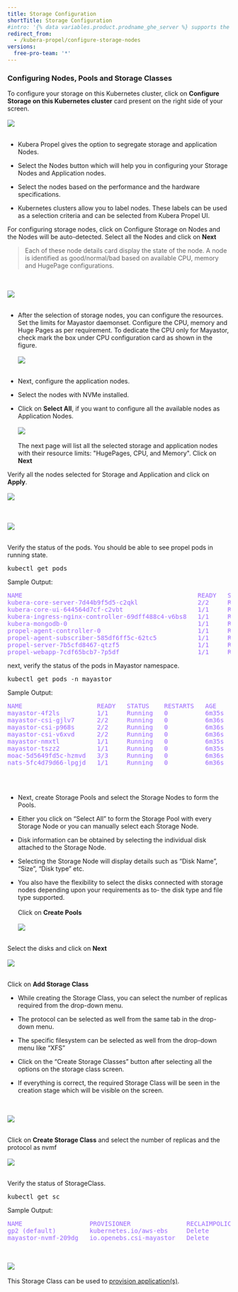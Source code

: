 ```yaml
---
title: Storage Configuration
shortTitle: Storage Configuration
#intro: '{% data variables.product.prodname_ghe_server %} supports the same powerful API available on {% data variables.product.prodname_dotcom_the_website %} as well as its own set of API endpoints.'
redirect_from:
  - /kubera-propel/configure-storage-nodes
versions:
  free-pro-team: '*'
---
```

### Configuring Nodes, Pools and Storage Classes

To configure your storage on this Kubernetes cluster, click on <b>Configure Storage on this Kubernetes cluster</b> card present on the right side of your screen.
<br><br>
<a href="/assets/images/propel6_new.png" target="_blank"><img class="image-with-border" src="/assets/images/propel6_new.png"></a>
<br><br>
* Kubera Propel gives the option to segregate storage and application Nodes.

* Select the Nodes button which will help you in configuring your Storage Nodes and Application nodes.

* Select the nodes based on the performance and the hardware specifications.

* Kubernetes clusters allow you to label nodes. These labels can be used as a selection criteria and can be selected from Kubera Propel UI.


For configuring storage nodes, click on Configure Storage on Nodes and the Nodes will be auto-detected. Select all the Nodes and click on <b>Next</b>
<blockquote>
Each of these node details card display the state of the node. A node is identified as good/normal/bad based on available CPU, memory and HugePage configurations.
</blockquote>
<br><br>
<a href="/assets/images/KuberaPropel/SelectStorageNodes.png" target="_blank"><img class="image-with-border" src="/assets/images/KuberaPropel/SelectStorageNodes.png"></a>
<br><br>



* After the selection of storage nodes, you can configure the resources. Set the limits for Mayastor daemonset. Configure the CPU, memory and Huge Pages as per requirement. To dedicate the CPU only for Mayastor, check mark the box under CPU configuration card as shown in the figure.
<br><br>
<a href="/assets/images/KuberaPropel/ConfigureResources.png" target="_blank"><img class="image-with-border" src="/assets/images/KuberaPropel/ConfigureResources.png"></a>
<br><br>
* Next, configure the application nodes.

* Select the nodes with NVMe installed.

* Click on <b>Select All</b>, if you want to configure all the available nodes as Application Nodes.
<br><br>
<a href="/assets/images/KuberaPropel/SelectApplicationNodes.png" target="_blank"><img class="image-with-border" src="/assets/images/KuberaPropel/SelectApplicationNodes.png"></a>
<br><br>
The next page will list all the selected storage and application nodes with their resource limits: "HugePages, CPU, and Memory". Click on <b>Next</b>

Verify all the nodes selected for Storage and Application and click on <b>Apply</b>.
<br><br>
<a href="/assets/images/KuberaPropel/VerifyAndApply.png" target="_blank"><img class="image-with-border" src="/assets/images/KuberaPropel/VerifyAndApply.png"></a>
<br><br>
<br><br>
<a href="/assets/images/propel12.png" target="_blank"><img class="image-with-border" src="/assets/images/propel12.png"></a>
<br><br>

Verify the status of the pods. You should be able to see propel pods in running state.
<pre>
kubectl get pods
</pre>
Sample Output:
<pre style="color:#9966ff">
NAME                                               READY   STATUS    RESTARTS   AGE
kubera-core-server-7d44b9f5d5-c2qkl                2/2     Running   5          7m20s
kubera-core-ui-644564d7cf-c2vbt                    1/1     Running   0          7m20s
kubera-ingress-nginx-controller-69dff488c4-v6bs8   1/1     Running   0          7m20s
kubera-mongodb-0                                   1/1     Running   0          7m19s
propel-agent-controller-0                          1/1     Running   0          53s
propel-agent-subscriber-585df6ff5c-62tc5           1/1     Running   0          53s
propel-server-7b5cfd8467-qtzf5                     1/1     Running   0          3m5s
propel-webapp-7cdf65bcb7-7p5df                     1/1     Running   0          3m5s
</pre>


next, verify the status of the pods in Mayastor namespace.
<pre>
kubectl get pods -n mayastor
</pre>
Sample Output:
<pre style="color:#9966ff">
NAME                    READY   STATUS    RESTARTS   AGE
mayastor-4f2ls          1/1     Running   0          6m35s
mayastor-csi-gjlv7      2/2     Running   0          6m36s
mayastor-csi-p968s      2/2     Running   0          6m36s
mayastor-csi-v6xvd      2/2     Running   0          6m36s
mayastor-nmxtl          1/1     Running   0          6m35s
mayastor-tszz2          1/1     Running   0          6m35s
moac-5d5649fd5c-hzmvd   3/3     Running   0          6m36s
nats-5fc4d79d66-lpgjd   1/1     Running   0          6m36s
</pre>

<br><br>
* Next, create Storage Pools and select the Storage Nodes to form the Pools.

* Either you click on “Select All” to form the Storage Pool with every Storage Node or you can manually select each Storage Node.

* Disk information can be obtained by selecting the individual disk attached to the Storage Node.

* Selecting  the Storage Node will display details such as “Disk Name”, “Size”, “Disk type” etc.

* You also have the flexibility  to select the disks connected with storage nodes depending upon your requirements as to- the disk type and file type supported.
<br><br>
Click on <b>Create Pools</b>
<br><br>
<a href="/assets/images/propel12.png" target="_blank"><img class="image-with-border" src="/assets/images/propel12.png"></a>
<br><br>

Select the disks and click on <b>Next</b>
<br><br>
<a href="/assets/images/propel13.png" target="_blank"><img class="image-with-border" src="/assets/images/propel13.png"></a>
<br><br>

Click on <b>Add Storage Class</b> 

* While creating the Storage Class, you can select the number of replicas required from the drop-down menu.

* The protocol can be selected as well from the same tab in the drop-down menu.

* The specific filesystem can be selected as well from the drop-down menu like “XFS”

* Click on the “Create Storage Classes” button after selecting all the options on the storage class screen.

* If everything is correct, the required Storage Class will be seen in the creation stage which will be visible on the screen.

<br><br>
<a href="/assets/images/propel14.png" target="_blank"><img class="image-with-border" src="/assets/images/propel14.png"></a>
<br><br>

Click on <b>Create Storage Class</b> and select the number of replicas and the protocol as nvmf
<br><br>
<a href="/assets/images/propel15.png" target="_blank"><img class="image-with-border" src="/assets/images/propel15.png"></a>
<br><br>

Verify the status of StorageClass.
<pre>
kubectl get sc 
</pre>
Sample Output:
<pre style="color:#9966ff">
NAME                  PROVISIONER               RECLAIMPOLICY   VOLUMEBINDINGMODE      ALLOWVOLUMEEXPANSION   AGE
gp2 (default)         kubernetes.io/aws-ebs     Delete          WaitForFirstConsumer   false                  63m
mayastor-nvmf-209dg   io.openebs.csi-mayastor   Delete          Immediate              false                  6m13s
</pre>
<br><br>
<a href="/assets/images/propel16.png" target="_blank"><img class="image-with-border" src="/assets/images/propel16.png"></a>
<br><br>
This Storage Class can be used to <a href="https://kubera-docs.mayadatastaging.io/en/free-pro-team@latest/kubera-propel/deploying-a-sample-application" target="_blank">provision application(s)</a>.
